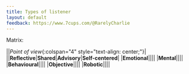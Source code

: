 ```yaml
---
title: Types of listener
layout: default
feedback: https://www.7cups.com/@RarelyCharlie
---
```

Matrix:

<style>table {border-collapse: collapse;} td {width: 4em; height: 4em;} tr:first-child td {text-align: center;}</style>
||*Point of view*{:colspan="4" style="text-align: center;"}|
||**Reflective**|**Shared**|**Advisory**|**Self-centered**|
|**Emotional**||||
|**Mental**||||
|**Behavioural**||||
|**Objective**||||
|**Robotic**||||
